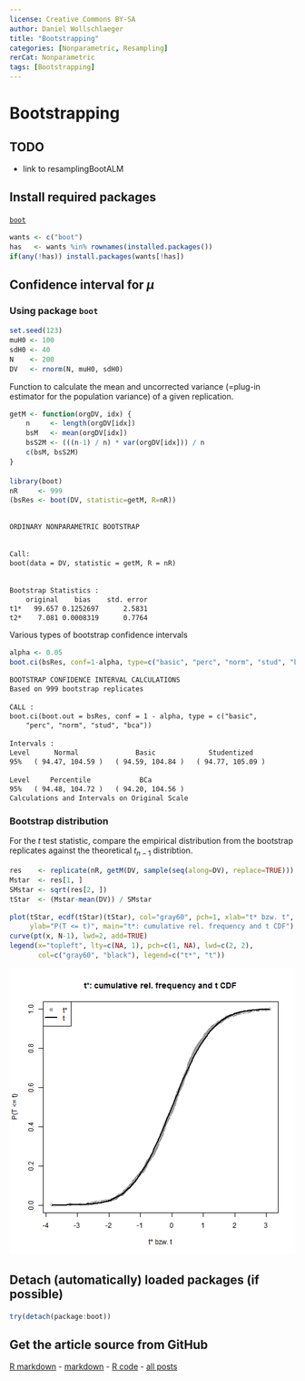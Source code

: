 ```yaml
---
license: Creative Commons BY-SA
author: Daniel Wollschlaeger
title: "Bootstrapping"
categories: [Nonparametric, Resampling]
rerCat: Nonparametric
tags: [Bootstrapping]
---
```


Bootstrapping
=========================

TODO
-------------------------

 - link to resamplingBootALM

Install required packages
-------------------------

[`boot`](http://cran.r-project.org/package=boot)


```r
wants <- c("boot")
has   <- wants %in% rownames(installed.packages())
if(any(!has)) install.packages(wants[!has])
```


Confidence interval for $\mu$
-------------------------

### Using package `boot`
    

```r
set.seed(123)
muH0 <- 100
sdH0 <- 40
N    <- 200
DV   <- rnorm(N, muH0, sdH0)
```


Function to calculate the mean and uncorrected variance (=plug-in estimator for the population variance) of a given replication.


```r
getM <- function(orgDV, idx) {
    n     <- length(orgDV[idx])
    bsM   <- mean(orgDV[idx])
    bsS2M <- (((n-1) / n) * var(orgDV[idx])) / n
    c(bsM, bsS2M)
}

library(boot)
nR     <- 999
(bsRes <- boot(DV, statistic=getM, R=nR))
```

```

ORDINARY NONPARAMETRIC BOOTSTRAP


Call:
boot(data = DV, statistic = getM, R = nR)


Bootstrap Statistics :
    original    bias    std. error
t1*   99.657 0.1252697      2.5831
t2*    7.081 0.0008319      0.7764
```


Various types of bootstrap confidence intervals


```r
alpha <- 0.05
boot.ci(bsRes, conf=1-alpha, type=c("basic", "perc", "norm", "stud", "bca"))
```

```
BOOTSTRAP CONFIDENCE INTERVAL CALCULATIONS
Based on 999 bootstrap replicates

CALL : 
boot.ci(boot.out = bsRes, conf = 1 - alpha, type = c("basic", 
    "perc", "norm", "stud", "bca"))

Intervals : 
Level      Normal              Basic             Studentized     
95%   ( 94.47, 104.59 )   ( 94.59, 104.84 )   ( 94.77, 105.09 )  

Level     Percentile            BCa          
95%   ( 94.48, 104.72 )   ( 94.20, 104.56 )  
Calculations and Intervals on Original Scale
```


### Bootstrap distribution

For the $t$ test statistic, compare the empirical distribution from the bootstrap replicates against the theoretical $t_{n-1}$ distribtion.


```r
res    <- replicate(nR, getM(DV, sample(seq(along=DV), replace=TRUE)))
Mstar  <- res[1, ]
SMstar <- sqrt(res[2, ])
tStar  <- (Mstar-mean(DV)) / SMstar
```



```r
plot(tStar, ecdf(tStar)(tStar), col="gray60", pch=1, xlab="t* bzw. t",
     ylab="P(T <= t)", main="t*: cumulative rel. frequency and t CDF")
curve(pt(x, N-1), lwd=2, add=TRUE)
legend(x="topleft", lty=c(NA, 1), pch=c(1, NA), lwd=c(2, 2),
       col=c("gray60", "black"), legend=c("t*", "t"))
```

![plot of chunk rerResamplingBoot01](../content/assets/figure/rerResamplingBoot01.png) 


Detach (automatically) loaded packages (if possible)
-------------------------


```r
try(detach(package:boot))
```


Get the article source from GitHub
----------------------------------------------

[R markdown](https://github.com/dwoll/RExRepos/raw/master/Rmd/resamplingBoot.Rmd) - [markdown](https://github.com/dwoll/RExRepos/raw/master/md/resamplingBoot.md) - [R code](https://github.com/dwoll/RExRepos/raw/master/R/resamplingBoot.R) - [all posts](https://github.com/dwoll/RExRepos/)

